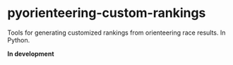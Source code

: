 # pyorienteering-custom-rankings
Tools for generating customized rankings from orienteering race results. In Python.

**In development**
